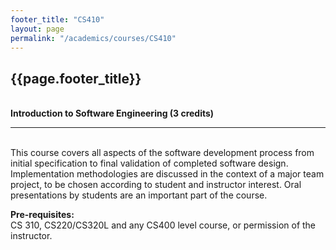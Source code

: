 ```yaml
---
footer_title: "CS410"
layout: page
permalink: "/academics/courses/CS410"
---
```


## {{page.footer_title}}

\
**Introduction to Software Engineering (3 credits)**

---

\
This course covers all aspects of the software development process from initial specification to final validation of completed software design. Implementation methodologies are discussed in the context of a major team project, to be chosen according to student and instructor interest. Oral presentations by students are an important part of the course.

**Pre-requisites:**
\
CS 310, CS220/CS320L and any CS400 level course, or permission of the instructor.
